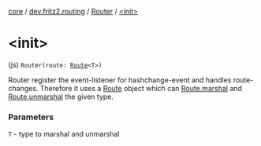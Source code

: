 [core](../../index.md) / [dev.fritz2.routing](../index.md) / [Router](index.md) / [&lt;init&gt;](./-init-.md)

# &lt;init&gt;

(js) `Router(route: `[`Route`](../-route/index.md)`<T>)`

Router register the event-listener for hashchange-event and
handles route-changes. Therefore it uses a [Route](../-route/index.md) object
which can [Route.marshal](../-route/marshal.md) and [Route.unmarshal](../-route/unmarshal.md) the given type.

### Parameters

`T` - type to marshal and unmarshal